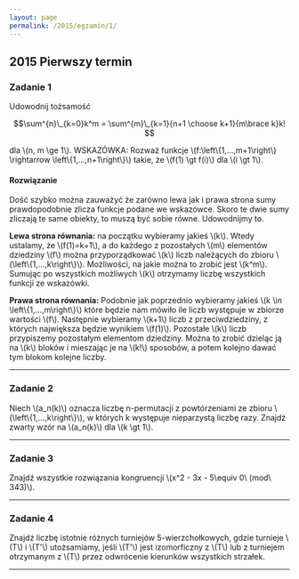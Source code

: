 ```yaml
---
layout: page
permalink: /2015/egzamin/1/
---
```


## 2015 Pierwszy termin

### Zadanie 1
Udowodnij tożsamość

$$\sum^{n}\_{k=0}k^m = \sum^{m}\_{k=1}{n+1 \choose k+1}{m\brace k}k! $$

dla \\(n, m \ge 1\\). WSKAZÓWKA: Rozważ funkcje
\\(f:\\left\\{1,...,m+1\\right\\} \rightarrow \\left\\{1,...,n+1\\right\\}\\)
takie, że \\(f(1) \gt f(i)\\) dla \\(i \gt 1\\).

<div data-collapse>
  <h4 class="collapsible">Rozwiązanie</h4>
  <div class="solution">
    <p>
      Dość szybko można zauważyć że zarówno lewa jak i prawa strona sumy
      prawdopodobnie zlicza funkcje podane we wskazówce. Skoro te dwie sumy
      zliczają te same obiekty, to muszą być sobie równe. Udowodnijmy to.
    </p>
    <p>
      <b>Lewa strona równania:</b> na początku wybieramy jakieś \(k\). Wtedy
      ustalamy, że \(f(1)=k+1\), a do każdego z pozostałych \(m\) elementów
      dziedziny \(f\) można przyporządkować \(k\) liczb należących do zbioru
      \(\left\{1,...,k\right\}\).  Możliwości, na jakie można to zrobić jest
      \(k^m\). Sumując po wszystkich możliwych \(k\) otrzymamy liczbę wszystkich
      funkcji ze wskazówki.
    </p>
    <p>
      <b>Prawa strona równania:</b> Podobnie jak poprzednio wybieramy jakieś
      \(k \in \left\{1,...,m\right\}\) które będzie nam mówiło ile liczb
      występuje w zbiorze wartości \(f\). Następnie wybieramy \(k+1\) liczb
      z przeciwdziedziny, z których największa będzie wynikiem \(f(1)\).
      Pozostałe \(k\) liczb przypiszemy pozostałym elementom dziedziny. Można to
      zrobić dzieląc ją na \(k\) bloków i mieszając je na \(k!\) sposobów, a
      potem kolejno dawać tym blokom kolejne liczby.
    </p>
  </div>
</div>

---

### Zadanie 2
Niech \\(a\_n(k)\\) oznacza liczbę n-permutacji z powtórzeniami ze zbioru
\\(\\left\\{1,...,k\\right\\}\\), w których k występuje nieparzystą liczbę razy.
Znajdź zwarty wzór na \\(a\_n(k)\\) dla \\(k \gt 1\\).

---

### Zadanie 3
Znajdź wszystkie rozwiązania kongruencji \\(x^2 - 3x - 5\equiv 0\ (mod\ 343)\\).

---

### Zadanie 4
Znajdź liczbę istotnie różnych turniejów 5-wierzchołkowych, gdzie turnieje
\\(T\\) i \\(T'\\) utożsamiamy, jeśli \\(T'\\) jest izomorficzny z
\\(T\\) lub z turniejem otrzymanym z \\(T\\) przez odwrócenie kierunków
wszystkich strzałek.

---
